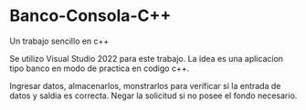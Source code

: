 # Banco-Consola-C++
Un trabajo sencillo en c++

Se utilizo Visual Studio 2022 para este trabajo.
La idea es una aplicacion tipo banco en modo de practica en codigo c++.

Ingresar datos, almacenarlos, monstrarlos para verificar si la entrada de datos y saldia es correcta.
Negar la solicitud si no posee el fondo necesario.

